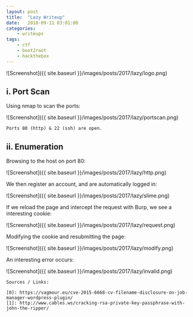 ```yaml
---
layout: post
title:	"Lazy Writeup"
date:	2018-09-11 03:01:00
categories:
    - writeups
tags:
    - ctf
    - boot2root
    - hackthebox
---
```

<head>
	<title> Lazy Writeup | HackTheBox </title>
</head>

![Screenshot]({{ site.baseurl }}/images/posts/2017/lazy/logo.png)

## i. Port Scan

Using nmap to scan the ports:

![Screenshot]({{ site.baseurl }}/images/posts/2017/lazy/portscan.png)

`Ports 80 (http) & 22 (ssh) are open.`

## ii. Enumeration

Browsing to the host on port 80:

![Screenshot]({{ site.baseurl }}/images/posts/2017/lazy/http.png)

We then register an account, and are automatically logged in:

![Screenshot]({{ site.baseurl }}/images/posts/2017/lazy/slime.png)

If we reload the page and intercept the request with Burp, we see a interesting cookie:

![Screenshot]({{ site.baseurl }}/images/posts/2017/lazy/request.png)

Modifying the cookie and resubmitting the page:

![Screenshot]({{ site.baseurl }}/images/posts/2017/lazy/modify.png)

An interesting error occurs:

![Screenshot]({{ site.baseurl }}/images/posts/2017/lazy/invalid.png)



~~~
Sources / Links:

[0]: https://vagmour.eu/cve-2015-6668-cv-filename-disclosure-on-job-manager-wordpress-plugin/
[1]: http://www.cables.ws/cracking-rsa-private-key-passphrase-with-john-the-ripper/
~~~




